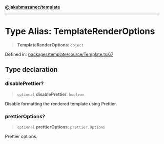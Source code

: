 [**@jakubmazanec/template**](../README.md)

---

# Type Alias: TemplateRenderOptions

> **TemplateRenderOptions**: `object`

Defined in:
[packages/template/source/Template.ts:67](https://github.com/jakubmazanec/tools/blob/66e975ab265618dba82f8e4c56654145b7ba4db7/packages/template/source/Template.ts#L67)

## Type declaration

### disablePrettier?

> `optional` **disablePrettier**: `boolean`

Disable formatting the rendered template using Prettier.

### prettierOptions?

> `optional` **prettierOptions**: `prettier.Options`

Prettier options.
